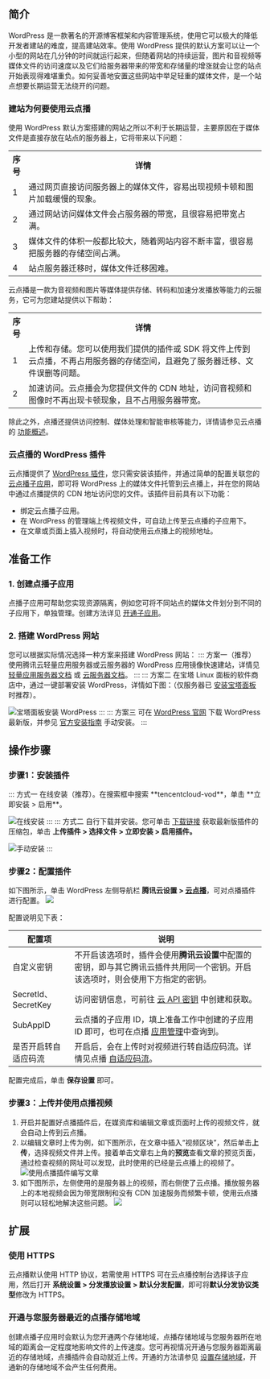 ## 简介

WordPress 是一款著名的开源博客框架和内容管理系统，使用它可以极大的降低开发者建站的难度，提高建站效率。使用 WordPress 提供的默认方案可以让一个小型的网站在几分钟的时间就运行起来，但随着网站的持续运营，图片和音视频等媒体文件的访问速度以及它们给服务器带来的带宽和存储量的增涨就会让您的站点开始表现得难堪重负。如何妥善地安置这些网站中举足轻重的媒体文件，是一个站点想要长期运营无法绕开的问题。

### 建站为何要使用云点播

使用 WordPress 默认方案搭建的网站之所以不利于长期运营，主要原因在于媒体文件是直接存放在站点的服务器上，它将带来以下问题：
<table selecttype="cells" ><colgroup><col  ><col  ></colgroup>
<tbody>
<tr  ><th style="width:10px">序号</td>
<th>详情</td>
</tr>
<tr  ><td>1</td>
<td>通过网页直接访问服务器上的媒体文件，容易出现视频卡顿和图片加载缓慢的现象。</td>
</tr>
<tr  ><td>2</td>
<td>通过网站访问媒体文件会占服务器的带宽，且很容易把带宽占满。</td>
</tr>
<tr  ><td>3</td>
<td>媒体文件的体积一般都比较大，随着网站内容不断丰富，很容易把服务器的存储空间占满。</td>
</tr>
<tr  ><td>4</td>
<td>站点服务器迁移时，媒体文件迁移困难。</td>
</tr>
</tbody>
</table>

云点播是一款为音视频和图片等媒体提供存储、转码和加速分发播放等能力的云服务，它可为您建站提供以下帮助：
<table selecttype="cells" ><colgroup><col  ><col  ></colgroup>
<tbody>
<tr  ><th style="width:10px">序号</td>
<th>详情</td>
</tr>
<tr  ><td>1</td>
<td>上传和存储。您可以使用我们提供的插件或 SDK 将文件上传到云点播，不再占用服务器的存储空间，且避免了服务器迁移、文件误删等问题。</td>
</tr>
<tr  ><td>2</td>
<td>加速访问。云点播会为您提供文件的 CDN 地址，访问音视频和图像时不再出现卡顿现象，且不占用服务器带宽。</td>
</tr>
</tbody>
</table>

 
除此之外，点播还提供访问控制、媒体处理和智能审核等能力，详情请参见云点播的 [功能概述](https://cloud.tencent.com/document/product/266/78037)。

### 云点播的 WordPress 插件

云点播提供了 [WordPress 插件](https://wordpress.org/plugins/tencentcloud-vod/)，您只需安装该插件，并通过简单的配置关联您的 [云点播子应用](https://cloud.tencent.com/document/product/266/14574)，即可将 WordPress 上的媒体文件托管到云点播上，并在您的网站中通过点播提供的 CDN 地址访问您的文件。该插件目前具有以下功能：

- 绑定云点播子应用。
- 在 WordPress 的管理端上传视频文件，可自动上传至云点播的子应用下。
- 在文章或页面上插入视频时，将自动使用云点播上的视频地址。

## 准备工作
### 1. 创建点播子应用

点播子应用可帮助您实现资源隔离，例如您可将不同站点的媒体文件划分到不同的子应用下，单独管理。创建方法详见 [开通子应用](https://cloud.tencent.com/document/product/266/14574#.E5.BC.80.E9.80.9A.E5.AD.90.E5.BA.94.E7.94.A8)。

### 2. 搭建 WordPress 网站
您可以根据实际情况选择一种方案来搭建 WordPress 网站：
<dx-tabs>
::: 方案一（推荐）
使用腾讯云轻量应用服务器或云服务器的 WordPress 应用镜像快速建站，详情见 [轻量应用服务器文档](https://cloud.tencent.com/document/product/1207/45117) 或 [云服务器文档](https://cloud.tencent.com/document/product/213/9740)。
:::
::: 方案二
在宝塔 Linux 面板的软件商店中，通过一键部署安装 WordPress，详情如下图：（仅服务器已 [安装宝塔面板](https://cloud.tencent.com/document/product/213/45550) 时推荐）。

![宝塔面板安装 WordPress](https://qcloudimg.tencent-cloud.cn/raw/47487a10474f6b3e49971cd0e8814fbc.png)
:::
::: 方案三
可在 [WordPress 官网](https://cn.wordpress.org/download/) 下载 WordPress 最新版，并参见 [官方安装指南](https://wordpress.org/support/article/how-to-install-wordpress/) 手动安装。
:::
</dx-tabs>


## 操作步骤

### 步骤1：安装插件

<dx-tabs>
::: 方式一
在线安装（推荐）。在搜索框中搜索 **tencentcloud-vod**，单击 **立即安装 > 启用**。

![在线安装](https://qcloudimg.tencent-cloud.cn/raw/d6f02ad05b6ec492314e315e598b9fb6.png)
:::
::: 方式二
自行下载并安装。您可单击 [下载链接](https://github.com/Tencent-Cloud-Plugins/tencentcloud-wordpress-plugin-vod/releases/latest/download/tencentcloud-wordpress-plugin-vod.zip) 获取最新版插件的压缩包，单击 **上传插件 > 选择文件 > 立即安装 > 启用插件。**

![手动安装](https://qcloudimg.tencent-cloud.cn/raw/4577370365903872db3a97dfd02a032b.png)
:::
</dx-tabs>


### 步骤2：配置插件

如下图所示，单击 WordPress 左侧导航栏 **腾讯云设置 > [云点播](https://cloud.tencent.com/document/product/266/36702)**，可对点播插件进行配置。
![](https://qcloudimg.tencent-cloud.cn/raw/816b6e024800b7004ec0a32fa3ea86c1.png)

配置说明见下表：

| **配置项**           | **说明**                                                     |
| -------------------- | ------------------------------------------------------------ |
| 自定义密钥           | 不开启该选项时，插件会使用**腾讯云设置**中配置的密钥，即与其它腾讯云插件共用同一个密钥。开启该选项时，则会使用下方指定的密钥。 |
| SecretId、SecretKey  | 访问密钥信息，可前往 [云 API 密钥](https://console.cloud.tencent.com/cam/capi) 中创建和获取。 |
| SubAppID             | 云点播的子应用 ID，填上准备工作中创建的子应用 ID 即可，也可在点播 [应用管理](https://console.cloud.tencent.com/vod/app-manage)中查询到。 |
| 是否开启转自适应码流 | 开启后，会在上传时对视频进行转自适应码流。详情见点播 [自适应码流](https://cloud.tencent.com/document/product/266/78292)。 |

配置完成后，单击 **保存设置** 即可。

### 步骤3：上传并使用点播视频
1. 开启并配置好点播插件后，在媒资库和编辑文章或页面时上传的视频文件，就会自动上传到云点播。
2. 以编辑文章时上传为例，如下图所示，在文章中插入“视频区块”，然后单击**上传**，选择视频文件并上传。接着单击文章右上角的**预览**查看文章的预览页面，通过检查视频的网址可以发现，此时使用的已经是云点播上的视频了。
![使用点播插件编写文章](https://qcloudimg.tencent-cloud.cn/raw/38d1e64c7013cca0949e3f36d79bb72e.png)
3. 如下图所示，左侧使用的是服务器上的视频，而右侧使了云点播。播放服务器上的本地视频会因为带宽限制和没有 CDN 加速服务而频繁卡顿，使用云点播则可以轻松地解决这些问题。
![](https://qcloudimg.tencent-cloud.cn/raw/d67a4db29af914ad331a60aac257971f.gif)

## 扩展
### 使用 HTTPS

云点播默认使用 HTTP 协议，若需使用 HTTPS 可在云点播控制台选择该子应用，然后打开 **系统设置 > 分发播放设置 > 默认分发配置**，即可将**默认分发协议类型**修改为 HTTPS。

### 开通与您服务器最近的点播存储地域

创建点播子应用时会默认为您开通两个存储地域，点播存储地域与您服务器所在地域的距离会一定程度地影响文件的上传速度。您可再视情况开通与您服务器距离最近的存储地域，点播插件会自动就近上传。开通的方法请参见 [设置存储地域](https://cloud.tencent.com/document/product/266/14059#.E8.AE.BE.E7.BD.AE.E5.AD.98.E5.82.A8.E5.9C.B0.E5.9F.9F)，开通新的存储地域不会产生任何费用。
